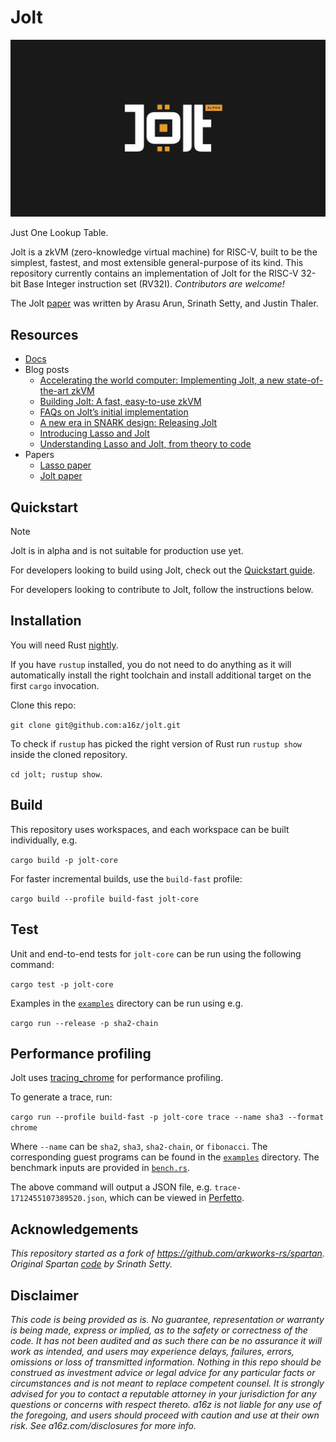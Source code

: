 # Jolt

![imgs/jolt_alpha.png](imgs/jolt_alpha.png)

Just One Lookup Table.

Jolt is a zkVM (zero-knowledge virtual machine) for RISC-V, built to be the simplest, fastest, and most extensible general-purpose of its kind. This repository currently contains an implementation of Jolt for the RISC-V 32-bit Base Integer instruction set (RV32I). _Contributors are welcome!_

The Jolt [paper](https://eprint.iacr.org/2023/1217.pdf) was written by Arasu Arun, Srinath Setty, and Justin Thaler. 

## Resources

- [Docs](https://jolt.a16zcrypto.com/)
- Blog posts
  - [Accelerating the world computer: Implementing Jolt, a new state-of-the-art zkVM](https://a16zcrypto.com/posts/article/accelerating-the-world-computer-implementing-jolt)
  - [Building Jolt: A fast, easy-to-use zkVM](https://a16zcrypto.com/posts/article/building-jolt/)
  - [FAQs on Jolt’s initial implementation](https://a16zcrypto.com/posts/article/faqs-on-jolts-initial-implementation)
  - [A new era in SNARK design: Releasing Jolt](https://a16zcrypto.com/posts/article/a-new-era-in-snark-design-releasing-jolt)
  - [Introducing Lasso and Jolt](https://a16zcrypto.com/posts/article/introducing-lasso-and-jolt/)
  - [Understanding Lasso and Jolt, from theory to code](https://a16zcrypto.com/posts/article/building-on-lasso-and-jolt/)
- Papers
  - [Lasso paper](https://eprint.iacr.org/2023/1216.pdf)
  - [Jolt paper](https://eprint.iacr.org/2023/1217.pdf)

## Quickstart

> [!NOTE]
> Jolt is in alpha and is not suitable for production use yet.

For developers looking to build using Jolt, check out the [Quickstart guide](https://jolt.a16zcrypto.com/usage/quickstart.html).

For developers looking to contribute to Jolt, follow the instructions below.

## Installation

You will need Rust [nightly](./rust-toolchain.toml).

If you have `rustup` installed, you do not need to do anything as it will
automatically install the right toolchain and install additional target on the
first `cargo` invocation.

Clone this repo:

```git clone git@github.com:a16z/jolt.git```

To check if `rustup` has picked the right version of Rust run `rustup show`
inside the cloned repository.

```cd jolt; rustup show```.

## Build

This repository uses workspaces, and each workspace can be built individually, e.g.

```cargo build -p jolt-core```

For faster incremental builds, use the `build-fast` profile:

```cargo build --profile build-fast jolt-core```

## Test

Unit and end-to-end tests for `jolt-core` can be run using the following command:

```cargo test -p jolt-core```

Examples in the [`examples`](./examples/) directory can be run using e.g.

```cargo run --release -p sha2-chain```


## Performance profiling

Jolt uses [tracing_chrome](https://crates.io/crates/tracing-chrome) for performance profiling. 

To generate a trace, run:

```cargo run --profile build-fast -p jolt-core trace --name sha3 --format chrome```

Where `--name` can be `sha2`, `sha3`, `sha2-chain`, or `fibonacci`. The corresponding guest programs can be found in the [`examples`](./examples/) directory. The benchmark inputs are provided in [`bench.rs`](./jolt-core/src/benches/bench.rs).

The above command will output a JSON file, e.g. `trace-1712455107389520.json`, which can be viewed in [Perfetto](https://ui.perfetto.dev/). 

## Acknowledgements

*This repository started as a fork of https://github.com/arkworks-rs/spartan. Original Spartan [code](https://github.com/microsoft/Spartan) by Srinath Setty.*

## Disclaimer

*This code is being provided as is. No guarantee, representation or warranty is being made, express or implied, as to the safety or correctness of the code. It has not been audited and as such there can be no assurance it will work as intended, and users may experience delays, failures, errors, omissions or loss of transmitted information. Nothing in this repo should be construed as investment advice or legal advice for any particular facts or circumstances and is not meant to replace competent counsel. It is strongly advised for you to contact a reputable attorney in your jurisdiction for any questions or concerns with respect thereto. a16z is not liable for any use of the foregoing, and users should proceed with caution and use at their own risk. See a16z.com/disclosures for more info.*
